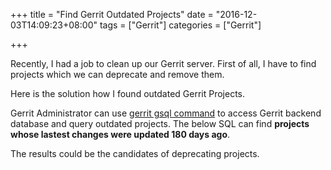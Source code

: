 +++
title = "Find Gerrit Outdated Projects"
date = "2016-12-03T14:09:23+08:00"
tags        = ["Gerrit"]
categories  = ["Gerrit"]

+++

Recently, I had a job to clean up our Gerrit server.
First of all, I have to find projects which we can deprecate and remove them.

Here is the solution how I found outdated Gerrit Projects.

Gerrit Administrator can use [gerrit gsql command](https://gerrit-review.googlesource.com/Documentation/cmd-gsql.html)
 to access Gerrit backend database and query outdated projects. 
The below SQL can find **projects whose lastest changes were updated 180 days ago**.

<script src="https://gist.github.com/yumminhuang/b30e3650d26f0958384b68ab405f6932.js"></script>

The results could be the candidates of deprecating projects.